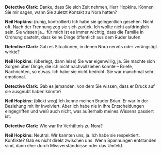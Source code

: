 **Detective Clark:** Danke, dass Sie sich Zeit nehmen, Herr Hopkins. Können Sie mir sagen, wann Sie zuletzt Kontakt zu Nora hatten?

**Neil Hopkins:** (ruhig, kontrolliert) Ich habe sie gelegentlich gesehen. Nicht oft. Nach der Trennung zog sie sich zurück. Ich wollte nicht aufdringlich sein. Sie wissen ja… für mich ist es immer wichtig, dass die Familie in Ordnung dasteht, dass keine Dinge öffentlich aus dem Ruder laufen.

**Detective Clark:** Gab es Situationen, in denen Nora nervös oder verängstigt wirkte?

**Neil Hopkins:** (überlegt, dann leise) Sie war eigenwillig, ja. Sie machte sich Sorgen über Dinge, die ich nicht nachvollziehen konnte – Briefe, Nachrichten, so etwas. Ich habe sie nicht bedroht. Sie war manchmal sehr emotional.

**Detective Clark:** Gab es jemanden, von dem Sie wissen, dass er Druck auf sie ausgeübt haben könnte?

**Neil Hopkins:** (blickt weg) Ich kenne meinen Bruder Brian. Er war in der Beziehung mit ihr involviert. Aber ich habe nie in ihre Entscheidungen eingegriffen und weiß auch nicht, was außerhalb meines Wissens passiert ist.

**Detective Clark:** Wie war Ihr Verhältnis zu Nora?

**Neil Hopkins:** Neutral. Wir kannten uns, ja. Ich habe sie respektiert. Konflikte? Gab es nicht direkt zwischen uns. Wenn Spannungen entstanden sind, dann eher durch Missverständnisse oder das Umfeld.


